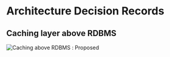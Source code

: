 # Architecture Decision Records

## Caching layer above RDBMS

![Caching above RDBMS](https://open-speech-ekstep.github.io/mkdocs/adr_cache/) : Proposed
